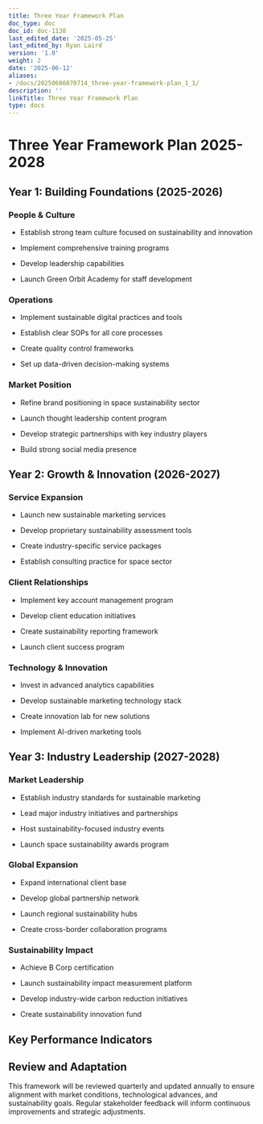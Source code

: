 ```yaml
---
title: Three Year Framework Plan
doc_type: doc
doc_id: doc-1138
last_edited_date: '2025-05-25'
last_edited_by: Ryan Laird
version: '1.0'
weight: 2
date: '2025-06-12'
aliases:
- /docs/20250606070714_three-year-framework-plan_1_1/
description: ''
linkTitle: Three Year Framework Plan
type: docs
---
```


# Three Year Framework Plan 2025-2028

## Year 1: Building Foundations (2025-2026)

### People & Culture

- Establish strong team culture focused on sustainability and innovation

- Implement comprehensive training programs

- Develop leadership capabilities

- Launch Green Orbit Academy for staff development

### Operations

- Implement sustainable digital practices and tools

- Establish clear SOPs for all core processes

- Create quality control frameworks

- Set up data-driven decision-making systems

### Market Position

- Refine brand positioning in space sustainability sector

- Launch thought leadership content program

- Develop strategic partnerships with key industry players

- Build strong social media presence

## Year 2: Growth & Innovation (2026-2027)

### Service Expansion

- Launch new sustainable marketing services

- Develop proprietary sustainability assessment tools

- Create industry-specific service packages

- Establish consulting practice for space sector

### Client Relationships

- Implement key account management program

- Develop client education initiatives

- Create sustainability reporting framework

- Launch client success program

### Technology & Innovation

- Invest in advanced analytics capabilities

- Develop sustainable marketing technology stack

- Create innovation lab for new solutions

- Implement AI-driven marketing tools

## Year 3: Industry Leadership (2027-2028)

### Market Leadership

- Establish industry standards for sustainable marketing

- Lead major industry initiatives and partnerships

- Host sustainability-focused industry events

- Launch space sustainability awards program

### Global Expansion

- Expand international client base

- Develop global partnership network

- Launch regional sustainability hubs

- Create cross-border collaboration programs

### Sustainability Impact

- Achieve B Corp certification

- Launch sustainability impact measurement platform

- Develop industry-wide carbon reduction initiatives

- Create sustainability innovation fund

## Key Performance Indicators

<!-- Unsupported block type: table -->

## Review and Adaptation

This framework will be reviewed quarterly and updated annually to ensure alignment with market conditions, technological advances, and sustainability goals. Regular stakeholder feedback will inform continuous improvements and strategic adjustments.
